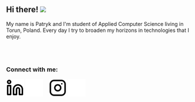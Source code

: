 ## Hi there! <img src="https://raw.githubusercontent.com/MartinHeinz/MartinHeinz/master/wave.gif" width="30px">

My name is Patryk and I'm student of Applied Computer Science living in Torun, Poland. Every day I try to broaden my horizons in technologies that I enjoy.

<br />
<br />

### Connect with me:

[![website](./img/linkedin-light.svg)](https://www.linkedin.com/in/patryk-sztuczka#gh-light-mode-only)
[![website](./img/linkedin-dark.svg)](https://www.linkedin.com/in/patryk-sztuczka#gh-dark-mode-only)
&nbsp;&nbsp;
[![website](./img/instagram-light.svg)](https://www.instagram.com/patryksztuczka#gh-light-mode-only)
[![website](./img/instagram-dark.svg)](https://www.instagram.com/patryksztuczka#gh-dark-mode-only)
